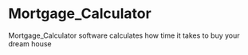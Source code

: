 # Mortgage_Calculator
Mortgage_Calculator software calculates how time it takes to buy your dream house
